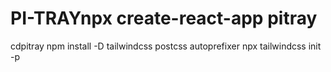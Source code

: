 # PI-TRAYnpx create-react-app pitray
cdpitray
npm install -D tailwindcss postcss autoprefixer
npx tailwindcss init -p
